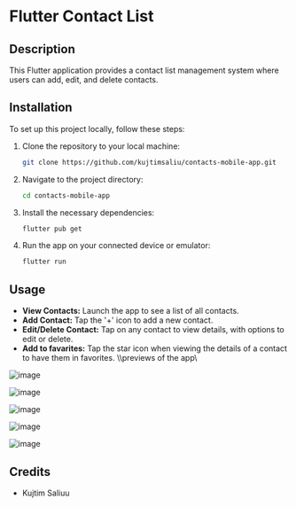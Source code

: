 # Flutter Contact List 

## Description
This Flutter application provides a contact list management system where users can add, edit, and delete contacts. 

## Installation
To set up this project locally, follow these steps:

1. Clone the repository to your local machine:
    ```bash
    git clone https://github.com/kujtimsaliu/contacts-mobile-app.git
    ```
2. Navigate to the project directory:
    ```bash
    cd contacts-mobile-app
    ```
3. Install the necessary dependencies:
    ```bash
    flutter pub get
    ```
4. Run the app on your connected device or emulator:
    ```bash
    flutter run
    ```

## Usage
- **View Contacts:** Launch the app to see a list of all contacts.
- **Add Contact:** Tap the '+' icon to add a new contact.
- **Edit/Delete Contact:** Tap on any contact to view details, with options to edit or delete.
- **Add to favarites:** Tap the star icon when viewing the details of a contact to have them in favorites.
  \\\previews of the app\

  
![image](https://github.com/kujtimsaliu/contacts-mobile-app/assets/36280465/40263fef-b37f-4ea8-a4d2-60fba45edf5e)


![image](https://github.com/kujtimsaliu/contacts-mobile-app/assets/36280465/a3291b8d-e65b-4de9-a495-73ba1e6f89fe)


![image](https://github.com/kujtimsaliu/contacts-mobile-app/assets/36280465/e8a8d969-03ca-4edf-aab1-dd09643473ef)


![image](https://github.com/kujtimsaliu/contacts-mobile-app/assets/36280465/f7093cf5-a9cd-4311-9cf3-198b84d767d6)

![image](https://github.com/kujtimsaliu/contacts-mobile-app/assets/36280465/dd3131f5-efe1-43a3-9165-d57e93aa6b93)






  


## Credits
- Kujtim Saliuu 
